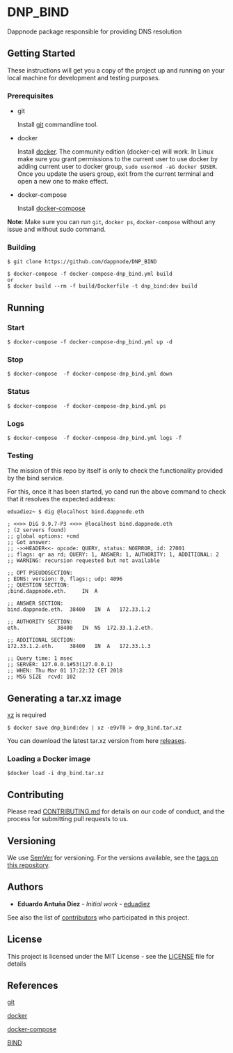 # DNP_BIND

Dappnode package responsible for providing DNS resolution

## Getting Started

These instructions will get you a copy of the project up and running on your local machine for development and testing purposes.

### Prerequisites

- git

   Install [git](https://git-scm.com/book/en/v2/Getting-Started-Installing-Git) commandline tool.

- docker

   Install [docker](https://docs.docker.com/engine/installation). The community edition (docker-ce) will work. In Linux make sure you grant permissions to the current user to use docker by adding current user to docker group, `sudo usermod -aG docker $USER`. Once you update the users group, exit from the current terminal and open a new one to make effect.

- docker-compose

   Install [docker-compose](https://docs.docker.com/compose/install)
   
**Note**: Make sure you can run `git`, `docker ps`, `docker-compose` without any issue and without sudo command.

### Building

```
$ git clone https://github.com/dappnode/DNP_BIND
```

```
$ docker-compose -f docker-compose-dnp_bind.yml build
or 
$ docker build --rm -f build/Dockerfile -t dnp_bind:dev build 
```

## Running

### Start
```
$ docker-compose -f docker-compose-dnp_bind.yml up -d
```
### Stop
```
$ docker-compose  -f docker-compose-dnp_bind.yml down
```
### Status
```
$ docker-compose  -f docker-compose-dnp_bind.yml ps
```
### Logs
```
$ docker-compose  -f docker-compose-dnp_bind.yml logs -f
```

### Testing

The mission of this repo by itself is only to check the functionality provided by the bind service.

For this, once it has been started, yo cand run the above command to check that it resolves the expected address:

```
eduadiez~ $ dig @localhost bind.dappnode.eth

; <<>> DiG 9.9.7-P3 <<>> @localhost bind.dappnode.eth
; (2 servers found)
;; global options: +cmd
;; Got answer:
;; ->>HEADER<<- opcode: QUERY, status: NOERROR, id: 27001
;; flags: qr aa rd; QUERY: 1, ANSWER: 1, AUTHORITY: 1, ADDITIONAL: 2
;; WARNING: recursion requested but not available

;; OPT PSEUDOSECTION:
; EDNS: version: 0, flags:; udp: 4096
;; QUESTION SECTION:
;bind.dappnode.eth.		IN	A

;; ANSWER SECTION:
bind.dappnode.eth.	38400	IN	A	172.33.1.2

;; AUTHORITY SECTION:
eth.			38400	IN	NS	172.33.1.2.eth.

;; ADDITIONAL SECTION:
172.33.1.2.eth.		38400	IN	A	172.33.1.3

;; Query time: 1 msec
;; SERVER: 127.0.0.1#53(127.0.0.1)
;; WHEN: Thu Mar 01 17:22:32 CET 2018
;; MSG SIZE  rcvd: 102
```

## Generating a tar.xz image

[xz](https://tukaani.org/xz/) is required 

```
$ docker save dnp_bind:dev | xz -e9vT0 > dnp_bind.tar.xz
```

You can download the latest tar.xz version from here [releases](https://github.com/dappnode/DNP_BIND/releases).

### Loading a Docker image

```
$docker load -i dnp_bind.tar.xz
```

## Contributing

Please read [CONTRIBUTING.md](https://github.com/dappnode) for details on our code of conduct, and the process for submitting pull requests to us.

## Versioning

We use [SemVer](http://semver.org/) for versioning. For the versions available, see the [tags on this repository](https://github.com/dappnode/DNP_BIND/tags). 

## Authors

* **Eduardo Antuña Díez** - *Initial work* - [eduadiez](https://github.com/eduadiez)

See also the list of [contributors](https://github.com/dappnode/DNP_BIND/contributors) who participated in this project.

## License

This project is licensed under the MIT License - see the [LICENSE](LICENSE) file for details

## References

[git](https://git-scm.com/)

[docker](https://www.docker.com/)

[docker-compose](https://docs.docker.com/compose/)

[BIND](https://www.isc.org/downloads/bind/)